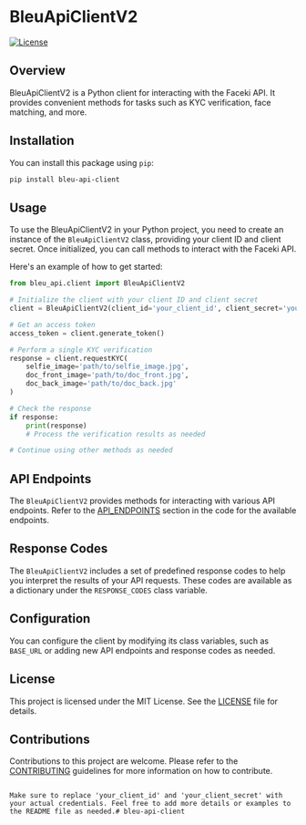 # BleuApiClientV2

[![License](https://img.shields.io/badge/license-MIT-blue.svg)](LICENSE)

## Overview

BleuApiClientV2 is a Python client for interacting with the Faceki API. It provides convenient methods for tasks such as KYC verification, face matching, and more.

## Installation

You can install this package using `pip`:

```bash
pip install bleu-api-client
```

## Usage

To use the BleuApiClientV2 in your Python project, you need to create an instance of the `BleuApiClientV2` class, providing your client ID and client secret. Once initialized, you can call methods to interact with the Faceki API.

Here's an example of how to get started:

```python
from bleu_api.client import BleuApiClientV2

# Initialize the client with your client ID and client secret
client = BleuApiClientV2(client_id='your_client_id', client_secret='your_client_secret')

# Get an access token
access_token = client.generate_token()

# Perform a single KYC verification
response = client.requestKYC(
    selfie_image='path/to/selfie_image.jpg',
    doc_front_image='path/to/doc_front.jpg',
    doc_back_image='path/to/doc_back.jpg'
)

# Check the response
if response:
    print(response)
    # Process the verification results as needed

# Continue using other methods as needed
```

## API Endpoints

The `BleuApiClientV2` provides methods for interacting with various API endpoints. Refer to the [API_ENDPOINTS](#api-endpoints) section in the code for the available endpoints.

## Response Codes

The `BleuApiClientV2` includes a set of predefined response codes to help you interpret the results of your API requests. These codes are available as a dictionary under the `RESPONSE_CODES` class variable.

## Configuration

You can configure the client by modifying its class variables, such as `BASE_URL` or adding new API endpoints and response codes as needed.

## License

This project is licensed under the MIT License. See the [LICENSE](LICENSE) file for details.

## Contributions

Contributions to this project are welcome. Please refer to the [CONTRIBUTING](CONTRIBUTING.md) guidelines for more information on how to contribute.

```

Make sure to replace 'your_client_id' and 'your_client_secret' with your actual credentials. Feel free to add more details or examples to the README file as needed.# bleu-api-client
